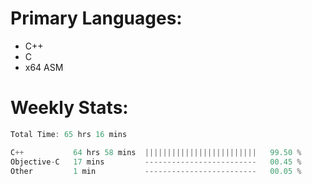 # Primary Languages:
- C++
- C
- x64 ASM

# Weekly Stats:
<!--START_SECTION:waka-->

```C++
Total Time: 65 hrs 16 mins

C++           64 hrs 58 mins  |||||||||||||||||||||||||   99.50 %
Objective-C   17 mins         -------------------------   00.45 %
Other         1 min           -------------------------   00.05 %
```

<!--END_SECTION:waka-->


